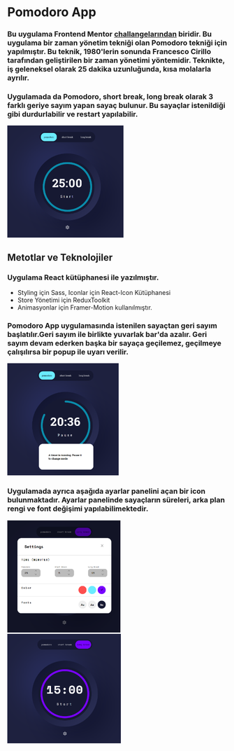 # Pomodoro App

### Bu uygulama Frontend Mentor [challangelarından](https://www.frontendmentor.io/challenges/pomodoro-app-KBFnycJ6G) biridir. Bu uygulama bir zaman yönetim tekniği olan Pomodoro tekniği için yapılmıştır. Bu teknik, 1980'lerin sonunda Francesco Cirillo tarafından geliştirilen bir zaman yönetimi yöntemidir. Teknikte, iş geleneksel olarak 25 dakika uzunluğunda, kısa molalarla ayrılır.

### Uygulamada da Pomodoro, short break, long break olarak 3 farklı geriye sayım yapan sayaç bulunur. Bu sayaçlar istenildiği gibi durdurlabilir ve restart yapılabilir.

<img src="./ReadmeImg/pmd0.png" height="256">

## Metotlar ve Teknolojiler
### Uygulama React kütüphanesi ile yazılmıştır.
- Styling için Sass, Iconlar için React-Icon Kütüphanesi 
- Store Yönetimi için ReduxToolkit
- Animasyonlar için Framer-Motion kullanılmıştır.

### Pomodoro App uygulamasında istenilen sayaçtan geri sayım başlatılır.Geri sayım ile birlikte yuvarlak bar'da azalır. Geri sayım devam ederken başka bir sayaça geçilemez, geçilmeye çalışılırsa bir popup ile uyarı verilir.

<img src="./ReadmeImg/pmd2.png" height="256">

### Uygulamada ayrıca aşağıda ayarlar panelini açan bir icon bulunmaktadır. Ayarlar panelinde sayaçların süreleri, arka plan rengi ve font değişimi yapılabilimektedir.

<img src="./ReadmeImg/pmd3.png" height="256">

<img src="./ReadmeImg/pmd4.png" height="250">



